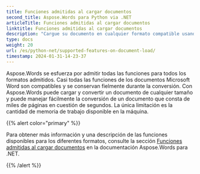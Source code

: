 ```yaml
---
title: Funciones admitidas al cargar documentos
second_title: Aspose.Words para Python via .NET
articleTitle: Funciones admitidas al cargar documentos
linktitle: Funciones admitidas al cargar documentos
description: "Cargue su documento en cualquier formato compatible usando Python. Importa y convierte un documento de cualquier tamaño."
type: docs
weight: 20
url: /es/python-net/supported-features-on-document-load/
timestamp: 2024-01-31-14-23-37
---
```


Aspose.Words se esfuerza por admitir todas las funciones para todos los formatos admitidos. Casi todas las funciones de los documentos Microsoft Word son compatibles y se conservan fielmente durante la conversión. Con Aspose.Words puede cargar y convertir un documento de cualquier tamaño y puede manejar fácilmente la conversión de un documento que consta de miles de páginas en cuestión de segundos. La única limitación es la cantidad de memoria de trabajo disponible en la máquina.

{{% alert color="primary" %}}

Para obtener más información y una descripción de las funciones disponibles para los diferentes formatos, consulte la sección [Funciones admitidas al cargar documentos](/words/es/net/supported-features-on-document-load/) en la documentación Aspose.Words para .NET.

{{% /alert %}}
